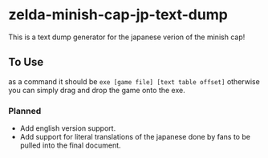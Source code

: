 # zelda-minish-cap-jp-text-dump

This is a text dump generator for the japanese verion of the minish cap!

## To Use
as a command it should be `exe [game file] [text table offset]`
otherwise you can simply drag and drop the game onto the exe.

### Planned
  - Add english version support.
  - Add support for literal translations of the japanese done by fans to be pulled into the final document.
